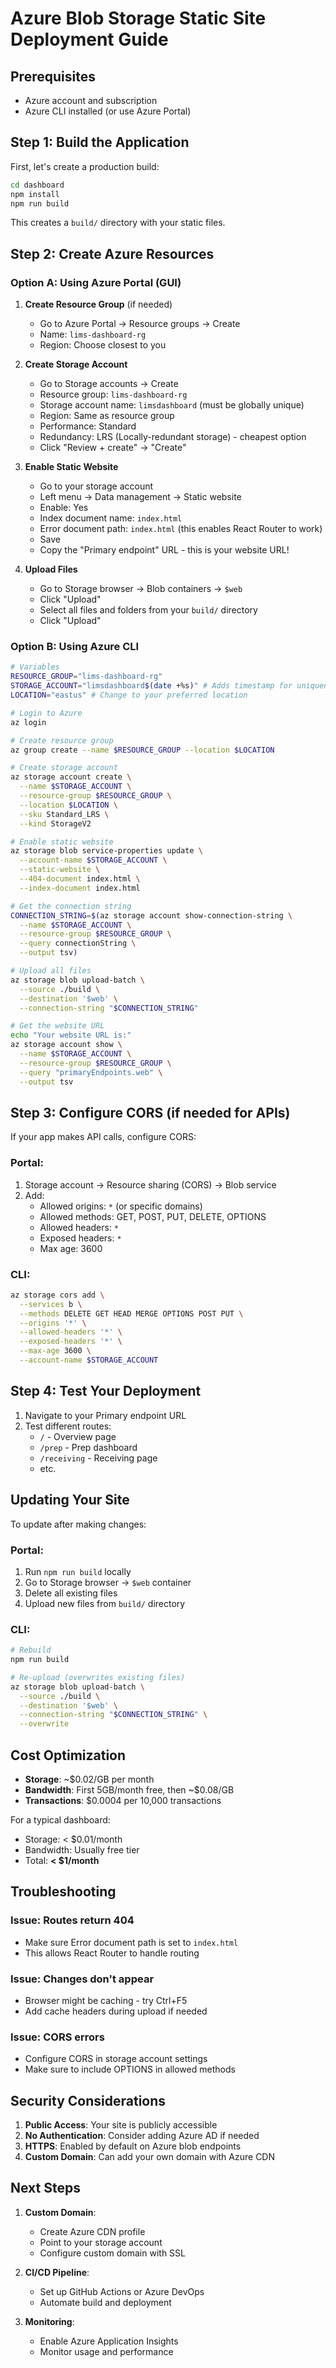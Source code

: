 # Azure Blob Storage Static Site Deployment Guide

## Prerequisites
- Azure account and subscription
- Azure CLI installed (or use Azure Portal)

## Step 1: Build the Application

First, let's create a production build:

```bash
cd dashboard
npm install
npm run build
```

This creates a `build/` directory with your static files.

## Step 2: Create Azure Resources

### Option A: Using Azure Portal (GUI)

1. **Create Resource Group** (if needed)
   - Go to Azure Portal → Resource groups → Create
   - Name: `lims-dashboard-rg`
   - Region: Choose closest to you

2. **Create Storage Account**
   - Go to Storage accounts → Create
   - Resource group: `lims-dashboard-rg`
   - Storage account name: `limsdashboard` (must be globally unique)
   - Region: Same as resource group
   - Performance: Standard
   - Redundancy: LRS (Locally-redundant storage) - cheapest option
   - Click "Review + create" → "Create"

3. **Enable Static Website**
   - Go to your storage account
   - Left menu → Data management → Static website
   - Enable: Yes
   - Index document name: `index.html`
   - Error document path: `index.html` (this enables React Router to work)
   - Save
   - Copy the "Primary endpoint" URL - this is your website URL!

4. **Upload Files**
   - Go to Storage browser → Blob containers → `$web`
   - Click "Upload"
   - Select all files and folders from your `build/` directory
   - Click "Upload"

### Option B: Using Azure CLI

```bash
# Variables
RESOURCE_GROUP="lims-dashboard-rg"
STORAGE_ACCOUNT="limsdashboard$(date +%s)" # Adds timestamp for uniqueness
LOCATION="eastus" # Change to your preferred location

# Login to Azure
az login

# Create resource group
az group create --name $RESOURCE_GROUP --location $LOCATION

# Create storage account
az storage account create \
  --name $STORAGE_ACCOUNT \
  --resource-group $RESOURCE_GROUP \
  --location $LOCATION \
  --sku Standard_LRS \
  --kind StorageV2

# Enable static website
az storage blob service-properties update \
  --account-name $STORAGE_ACCOUNT \
  --static-website \
  --404-document index.html \
  --index-document index.html

# Get the connection string
CONNECTION_STRING=$(az storage account show-connection-string \
  --name $STORAGE_ACCOUNT \
  --resource-group $RESOURCE_GROUP \
  --query connectionString \
  --output tsv)

# Upload all files
az storage blob upload-batch \
  --source ./build \
  --destination '$web' \
  --connection-string "$CONNECTION_STRING"

# Get the website URL
echo "Your website URL is:"
az storage account show \
  --name $STORAGE_ACCOUNT \
  --resource-group $RESOURCE_GROUP \
  --query "primaryEndpoints.web" \
  --output tsv
```

## Step 3: Configure CORS (if needed for APIs)

If your app makes API calls, configure CORS:

### Portal:
1. Storage account → Resource sharing (CORS) → Blob service
2. Add:
   - Allowed origins: `*` (or specific domains)
   - Allowed methods: GET, POST, PUT, DELETE, OPTIONS
   - Allowed headers: `*`
   - Exposed headers: `*`
   - Max age: 3600

### CLI:
```bash
az storage cors add \
  --services b \
  --methods DELETE GET HEAD MERGE OPTIONS POST PUT \
  --origins '*' \
  --allowed-headers '*' \
  --exposed-headers '*' \
  --max-age 3600 \
  --account-name $STORAGE_ACCOUNT
```

## Step 4: Test Your Deployment

1. Navigate to your Primary endpoint URL
2. Test different routes:
   - `/` - Overview page
   - `/prep` - Prep dashboard
   - `/receiving` - Receiving page
   - etc.

## Updating Your Site

To update after making changes:

### Portal:
1. Run `npm run build` locally
2. Go to Storage browser → `$web` container
3. Delete all existing files
4. Upload new files from `build/` directory

### CLI:
```bash
# Rebuild
npm run build

# Re-upload (overwrites existing files)
az storage blob upload-batch \
  --source ./build \
  --destination '$web' \
  --connection-string "$CONNECTION_STRING" \
  --overwrite
```

## Cost Optimization

- **Storage**: ~$0.02/GB per month
- **Bandwidth**: First 5GB/month free, then ~$0.08/GB
- **Transactions**: $0.0004 per 10,000 transactions

For a typical dashboard:
- Storage: < $0.01/month
- Bandwidth: Usually free tier
- Total: **< $1/month**

## Troubleshooting

### Issue: Routes return 404
- Make sure Error document path is set to `index.html`
- This allows React Router to handle routing

### Issue: Changes don't appear
- Browser might be caching - try Ctrl+F5
- Add cache headers during upload if needed

### Issue: CORS errors
- Configure CORS in storage account settings
- Make sure to include OPTIONS in allowed methods

## Security Considerations

1. **Public Access**: Your site is publicly accessible
2. **No Authentication**: Consider adding Azure AD if needed
3. **HTTPS**: Enabled by default on Azure blob endpoints
4. **Custom Domain**: Can add your own domain with Azure CDN

## Next Steps

1. **Custom Domain**: 
   - Create Azure CDN profile
   - Point to your storage account
   - Configure custom domain with SSL

2. **CI/CD Pipeline**:
   - Set up GitHub Actions or Azure DevOps
   - Automate build and deployment

3. **Monitoring**:
   - Enable Azure Application Insights
   - Monitor usage and performance